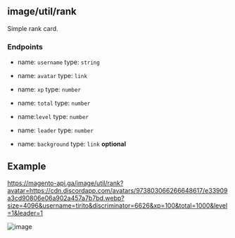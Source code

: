 ## image/util/rank
Simple rank card.

### Endpoints
* name: `username` 
  type: `string` 
  
* name: `avatar`
  type: `link`
 
* name: `xp` 
 type: `number`
 
* name: `total`
  type: `number`
 
* name:`level`
  type: `number`
  
* name: `leader`
  type: `number`
  
* name: `background`
  type: `link` 
  **optional**

## Example
https://magento-api.ga/image/util/rank?avatar=https://cdn.discordapp.com/avatars/973803066266648617/e33909a3cd90806e06a902a457a7b7bd.webp?size=4096&username=tirito&discriminator=6626&xp=100&total=1000&level=1&leader=1


![image](https://magento-api.ga/image/util/rank?avatar=https://cdn.discordapp.com/avatars/973803066266648617/e33909a3cd90806e06a902a457a7b7bd.webp?size=4096&username=tirito&discriminator=6626&xp=100&total=200&level=1&leader=1)
